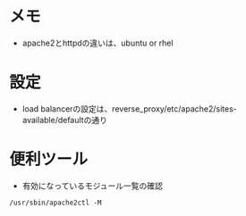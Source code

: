 
# メモ

- apache2とhttpdの違いは、ubuntu or rhel

# 設定

* load balancerの設定は、reverse_proxy/etc/apache2/sites-available/defaultの通り

# 便利ツール

- 有効になっているモジュール一覧の確認
```
/usr/sbin/apache2ctl -M
```
